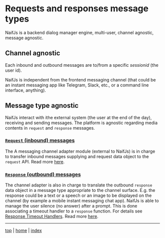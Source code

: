 # Requests and responses message types

NaifJs is a backend dialog manager engine, multi-user, channel agnostic, message agnostic.


## Channel agnostic

Each inbound and outbound messages are to/from a specific *sessionid* (the user id).

NaifJs is independent from the frontend messaging channel
(that could be an instant messaging app like Telegram,
Slack, etc., or a command line interface, anything).


## Message type agnostic

NaifJs interact with ithe external system (the user at the end of the day), receiving and sending messages. 
The platform is agnostic regarding media contents in `request` and `response` messages. 

### [`Request` (inbound) messages](request.md) 
 
The A messaging channel adapter module (external to NaifJs) 
is in charge to transfer inbound messages supplying and request data object to the `request` API. 
Read more [here](request.md).

### [`Response` (outbound) messages](response.md) 

The channel adapter is also in charge to translate the outbound `response` data object in a message type 
appropriate to the channel surface. 
E.g. the response could be a text or a speech or an image to be displayed on the channel 
(by example a mobile instant messaging chat app).
NaifJs is able to manage the user silence (no answer) after a prompt. 
This is done associating a timeout handler to a `response` function. 
For details see [Response Timeout Handlers](response.md#response-timeout-handlers).
Read more [here](response.md).

---

[top](#) | [home](../README.md) | [index](index.md)
